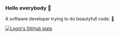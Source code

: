 ### Hello everybody 👋

A software developer trying to do beautyfull code. 💙

[![Leoni's GitHub stats](https://github-readme-stats.vercel.app/api?username=andreleoni&count_private=true&show_icons=true&theme=dracula)](https://github.com/andreleoni)


